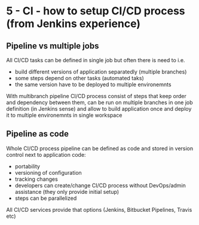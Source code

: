 # 5 - CI - how to setup CI/CD process (from Jenkins experience)

## Pipeline vs multiple jobs

All CI/CD tasks can be defined in single job but often there is need to i.e.

- build different versions of application separatedly (multiple branches)
- some steps depend on other tasks (automated taks)
- the same version have to be deployed to multiple environemnts

With multibranch pipeline CI/CD process consist of steps that keep order and dependency between them, can be run on multiple branches in one job definition (in Jenkins sense) and allow to build application once and deploy it to multiple environemnts in single workspace

## Pipeline as code

Whole CI/CD process pipeline can be defined as code and stored in version control next to application code:

- portability
- versioning of configuration
- tracking changes
- developers can create/change CI/CD process without DevOps/admin assistance (they only provide initial setup)
- steps can be parallelized

All CI/CD services provide that options (Jenkins, Bitbucket Pipelines, Travis etc)
